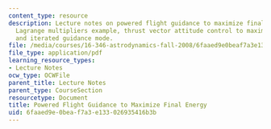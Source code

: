 ```yaml
---
content_type: resource
description: Lecture notes on powered flight guidance to maximize final energy, a
  Lagrange multipliers example, thrust vector attitude control to maximize total energy,
  and iterated guidance mode.
file: /media/courses/16-346-astrodynamics-fall-2008/6faaed9e0beaf7a3e133026935416b3b_lec_32.pdf
file_type: application/pdf
learning_resource_types:
- Lecture Notes
ocw_type: OCWFile
parent_title: Lecture Notes
parent_type: CourseSection
resourcetype: Document
title: Powered Flight Guidance to Maximize Final Energy
uid: 6faaed9e-0bea-f7a3-e133-026935416b3b
---
```

